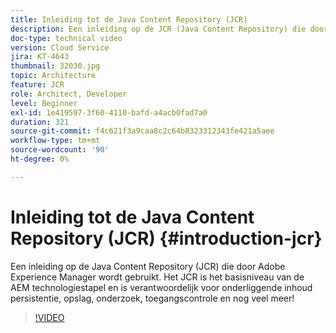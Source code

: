 ```yaml
---
title: Inleiding tot de Java Content Repository (JCR)
description: Een inleiding op de JCR (Java Content Repository) die door Adobe Experience Manager wordt gebruikt. Het JCR is het basisniveau van de AEM technologiestapel en is verantwoordelijk voor onderliggende inhoud persistentie, opslag, onderzoek, toegangscontrole en nog veel meer!
doc-type: technical video
version: Cloud Service
jira: KT-4643
thumbnail: 32030.jpg
topic: Architecture
feature: JCR
role: Architect, Developer
level: Beginner
exl-id: 1e419597-3f60-4110-bafd-a4acb0fad7a0
duration: 321
source-git-commit: f4c621f3a9caa8c2c64b8323312343fe421a5aee
workflow-type: tm+mt
source-wordcount: '90'
ht-degree: 0%

---
```


# Inleiding tot de Java Content Repository (JCR) {#introduction-jcr}

Een inleiding op de Java Content Repository (JCR) die door Adobe Experience Manager wordt gebruikt. Het JCR is het basisniveau van de AEM technologiestapel en is verantwoordelijk voor onderliggende inhoud persistentie, opslag, onderzoek, toegangscontrole en nog veel meer!

>[!VIDEO](https://video.tv.adobe.com/v/32030?quality=12&learn=on)
